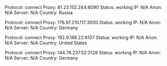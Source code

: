 Protocol: connect
Proxy: 81.23.152.244:8090
Status: working
IP: N/A
Anon: N/A
Server: N/A
Country: Russia

Protocol: connect
Proxy: 176.97.210.117:3000
Status: working
IP: N/A
Anon: N/A
Server: N/A
Country: Germany

Protocol: connect
Proxy: 192.9.188.22:8137
Status: working
IP: N/A
Anon: N/A
Server: N/A
Country: United States

Protocol: connect
Proxy: 144.76.237.52:3128
Status: working
IP: N/A
Anon: N/A
Server: N/A
Country: Germany

